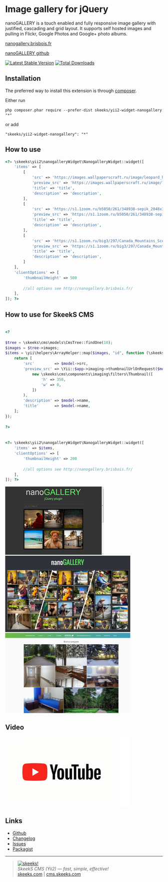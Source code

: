 Image gallery for jQuery
=====================

nanoGALLERY is a touch enabled and fully responsive image gallery with justified, cascading and grid layout.
It supports self hosted images and pulling in Flickr, Google Photos and Google+ photo albums.

[nanogallery.brisbois.fr](http://nanogallery.brisbois.fr/)

[nanoGALLERY github](https://github.com/Kris-B/nanoGALLERY)

[![Latest Stable Version](https://poser.pugx.org/skeeks/yii2-widget-nanogallery/v/stable.png)](https://packagist.org/packages/skeeks/yii2-widget-nanogallery)
[![Total Downloads](https://poser.pugx.org/skeeks/yii2-widget-nanogallery/downloads.png)](https://packagist.org/packages/skeeks/yii2-widget-nanogallery)

Installation
------------

The preferred way to install this extension is through [composer](http://getcomposer.org/download/).

Either run

```
php composer.phar require --prefer-dist skeeks/yii2-widget-nanogallery "*"
```

or add

```
"skeeks/yii2-widget-nanogallery": "*"
```


How to use
----------

```php
<?= \skeeks\yii2\nanogalleryWidget\NanogalleryWidget::widget([
    'items' => [
        [
            'src' => 'https://images.wallpaperscraft.ru/image/leopard_hischnik_morda_oskal_agressiya_58086_1280x720.jpg',
            'preview_src' => 'https://images.wallpaperscraft.ru/image/leopard_hischnik_morda_oskal_agressiya_58086_1280x720.jpg',
            'title' => 'title',
            'description' => 'description',
        ],
        [
            'src' => 'https://s1.1zoom.ru/b5050/261/348938-sepik_2048x1152.jpg',
            'preview_src' => 'https://s1.1zoom.ru/b5050/261/348938-sepik_2048x1152.jpg',
            'title' => 'title',
            'description' => 'description',
        ],
        [
            'src' => 'https://s1.1zoom.ru/big3/297/Canada_Mountains_Scenery_488936.jpg',
            'preview_src' => 'https://s1.1zoom.ru/big3/297/Canada_Mountains_Scenery_488936.jpg',
            'title' => 'title',
            'description' => 'description',
        ]
    ],
    'clientOptions' => [
        'thumbnailHeight' => 500
        
        //all options see http://nanogallery.brisbois.fr/
    ],
]); ?>
```

How to use for SkeekS CMS
----------

```php

<? 

$tree = \skeeks\cms\models\CmsTree::findOne(10);
$images = $tree->images; 
$items = \yii\helpers\ArrayHelper::map($images, "id", function (\skeeks\cms\models\StorageFile $model) {
    return [
        'src'         => $model->src,
        'preview_src' => \Yii::$app->imaging->thumbnailUrlOnRequest($model->src,
            new \skeeks\cms\components\imaging\filters\Thumbnail([
                'h' => 350,
                'w' => 0,
            ])
        ),
        'description' => $model->name,
        'title'       => $model->name,
    ];
}); 

?>


<?= \skeeks\yii2\nanogalleryWidget\NanogalleryWidget::widget([
    'items' => $items,
    'clientOptions' => [
        'thumbnailHeight' => 200
        
        //all options see http://nanogallery.brisbois.fr/
    ],
]); ?>

```



![Animation](/doc/nanoGALLERY4_demo.gif?raw=true "Animation")  
<img src="/doc/nanogallery_screenshot.png?raw=true" alt="Screenshot1" style="max-width:400px;"/>
<img src="/doc/site.png?raw=true" alt="Screenshot1" style="max-width:400px;"/>

Video
------------

[<img src="/doc/youtube.jpg?raw=true" alt="Video" style="max-width:400px;"/>](https://www.youtube.com/watch?v=mSZi8ukgngA)


Links
----------
* [Github](https://github.com/skeeks-semenov/yii2-widget-nanogallery)
* [Changelog](https://github.com/skeeks-semenov/yii2-widget-nanogallery/blob/master/CHANGELOG.md)
* [Issues](https://github.com/skeeks-semenov/yii2-widget-nanogallery/issues)
* [Packagist](https://packagist.org/packages/skeeks/yii2-widget-nanogallery)

___

> [![skeeks!](https://skeeks.com/img/logo/logo-no-title-80px.png)](https://skeeks.com)  
<i>SkeekS CMS (Yii2) — fast, simple, effective!</i>  
[skeeks.com](https://skeeks.com) | [cms.skeeks.com](https://cms.skeeks.com)

